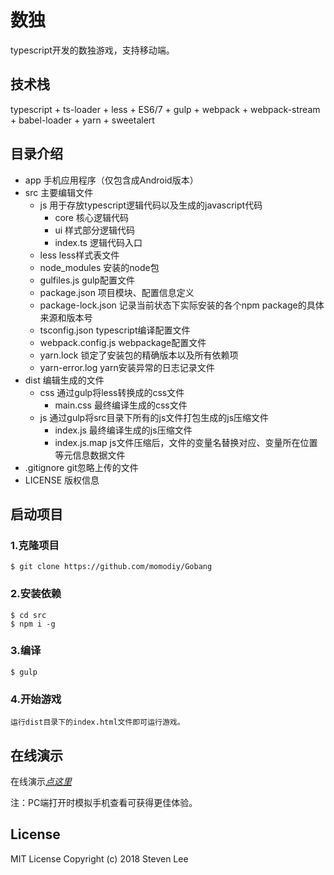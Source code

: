 # 数独
typescript开发的数独游戏，支持移动端。

## 技术栈

typescript + ts-loader + less + ES6/7 + gulp + webpack + webpack-stream + babel-loader + yarn + sweetalert

## 目录介绍
- app 手机应用程序（仅包含成Android版本）
- src 主要编辑文件
    - js 用于存放typescript逻辑代码以及生成的javascript代码
        - core 核心逻辑代码
        - ui 样式部分逻辑代码
        - index.ts 逻辑代码入口
    - less less样式表文件
    - node_modules 安装的node包
    - gulfiles.js gulp配置文件
    - package.json 项目模块、配置信息定义
    - package-lock.json 记录当前状态下实际安装的各个npm package的具体来源和版本号
    - tsconfig.json typescript编译配置文件
    - webpack.config.js webpackage配置文件
    - yarn.lock  锁定了安装包的精确版本以及所有依赖项
    - yarn-error.log yarn安装异常的日志记录文件
- dist 编辑生成的文件
    - css 通过gulp将less转换成的css文件
        - main.css 最终编译生成的css文件
    - js 通过gulp将src目录下所有的js文件打包生成的js压缩文件
        - index.js 最终编译生成的js压缩文件
        - index.js.map js文件压缩后，文件的变量名替换对应、变量所在位置等元信息数据文件
- .gitignore git忽略上传的文件
- LICENSE 版权信息

## 启动项目
### 1.克隆项目
    $ git clone https://github.com/momodiy/Gobang
### 2.安装依赖
    $ cd src
    $ npm i -g
### 3.编译
    $ gulp
### 4.开始游戏
    运行dist目录下的index.html文件即可运行游戏。
    
## 在线演示

在线演示[*点这里*](https://momodiy.github.io/demo/sudoku/)

注：PC端打开时模拟手机查看可获得更佳体验。

## License
MIT License
Copyright (c) 2018 Steven Lee
